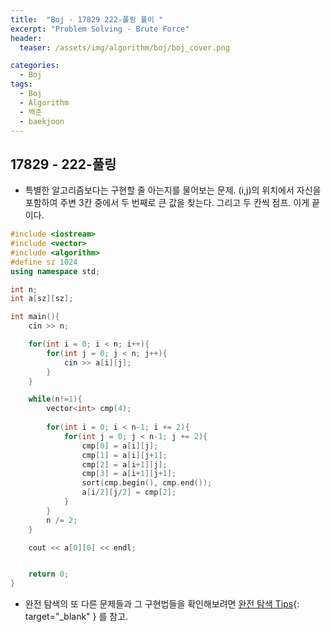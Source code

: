 ```yaml
---
title:  "Boj - 17829 222-풀링 풀이 "
excerpt: "Problem Solving - Brute Force"
header:
  teaser: /assets/img/algorithm/boj/boj_cover.png

categories:
  - Boj
tags:
  - Boj
  - Algorithm
  - 백준
  - baekjoon
---
```

## 17829 - 222-풀링

- 특별한 알고리즘보다는 구현할 줄 아는지를 물어보는 문제. (i,j)의 위치에서 자신을 포함하여 주변 3칸 중에서 두 번째로 큰 값을 찾는다. 그리고 두 칸씩 점프. 이게 끝이다.

```cpp
#include <iostream>
#include <vector>
#include <algorithm>
#define sz 1024
using namespace std;

int n;
int a[sz][sz];

int main(){
    cin >> n;

    for(int i = 0; i < n; i++){
        for(int j = 0; j < n; j++){
            cin >> a[i][j];
        }
    }

    while(n!=1){
        vector<int> cmp(4);
        
        for(int i = 0; i < n-1; i += 2){
            for(int j = 0; j < n-1; j += 2){
                cmp[0] = a[i][j];
                cmp[1] = a[i][j+1];
                cmp[2] = a[i+1][j];
                cmp[3] = a[i+1][j+1];
                sort(cmp.begin(), cmp.end());
                a[i/2][j/2] = cmp[2];
            }
        }
        n /= 2;
    }

    cout << a[0][0] << endl;


    return 0;
}
```

- 완전 탐색의 또 다른 문제들과 그 구현법들을 확인해보려면 [완전 탐색 Tips](https://hyunjae-lee.github.io/problem%20solving/bruteforce/){: target="_blank" } 를 참고.